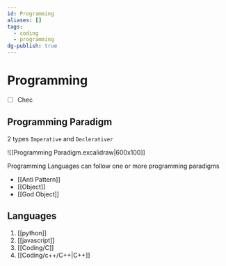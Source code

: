 ```yaml
---
id: Programming
aliases: []
tags:
  - coding
  - programming
dg-publish: true
---
```

# Programming

- [ ] Chec
## Programming Paradigm
2 types `Imperative` and `Declerativer`

![[Programming Paradigm.excalidraw|600x100]]

Programming Languages can follow one or more programming paradigms
- [[Anti Pattern]]
- [[Object]]
- [[God Object]]
## Languages 
1. [[python]]
2. [[javascript]] 
3. [[Coding/C]]
4. [[Coding/c++/C++|C++]] 